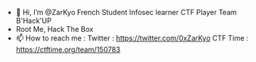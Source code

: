 - 👋 Hi, I’m @ZarKyo 
  French Student
  Infosec learner
  CTF Player
  Team B'Hack'UP
- Root Me, Hack The Box
- 📫 How to reach me :
Twitter : https://twitter.com/0xZarKyo
CTF Time : https://ctftime.org/team/150783
